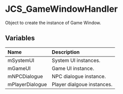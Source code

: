 # JCS_GameWindowHandler

Object to create the instance of Game Window.

## Variables

| Name | Description |
|:---|:---|
| mSystemUI | System UI instances. |
| mGameUI | Game UI instance. |
| mNPCDialogue | NPC dialogue instance. |
| mPlayerDialogue | Player dialgoue instances. |
